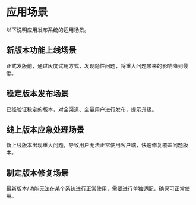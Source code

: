 # 应用场景

以下说明应用发布系统的适用场景。

## 新版本功能上线场景

正式发版前，通过灰度试用方式，发现隐性问题，将重大问题带来的影响降到最低。

## 稳定版本发布场景

已经验证稳定的版本，对全渠道、全量用户进行发布，提示升级。

## 线上版本应急处理场景

新上线版本出现重大问题，导致用户无法正常使用客户端，快速修复覆盖问题版本。

## 制定版本修复场景

最新版本/功能无法在某个系统进行正常使用，需要进行单独适配，确保可正常使用。
